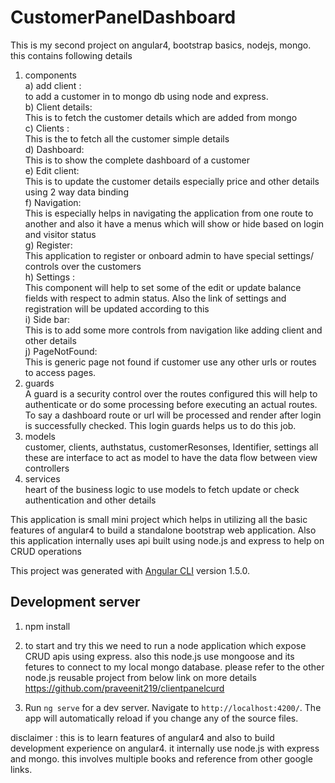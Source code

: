 # CustomerPanelDashboard

This is my second project on angular4, bootstrap basics, nodejs, mongo. this contains following details

1) components <br>
a)	add client : <br>
    to add a customer in to mongo db using node and express.  <br>
b)	Client details:<br>
This is to fetch the customer details which are added from mongo <br>
c)	Clients : <br>
This is the to fetch all the customer simple details <br>
d)	Dashboard: <br>
This is to show the complete dashboard of a customer <br>
e)	Edit client: <br>
This is to update the customer details especially price and other details using 2 way data binding<br>
f)	Navigation:<br>
This is especially helps in navigating the application from one route to another and also it have a menus which will show or hide based on login and visitor status <br>
g)	Register:<br>
This application to register or onboard  admin to have special settings/ controls over the customers<br>
h)	Settings :<br>
This component will help to set some of the edit or update balance fields with respect to admin status. Also the link of settings and registration will be updated according to this<br>
i)	Side bar:<br>
This is to add some more controls from navigation like adding client and other details<br>
j)	PageNotFound:<br>
This is generic page not found if customer use any other urls or routes to access pages.<br>
2) guards<br>
A guard is a security control over the routes configured this will help to authenticate or do some processing before executing an actual routes. To say a dashboard route or url will be processed and render after login is successfully checked. This login guards helps us to do this job.<br>
3) models <br>
customer, clients, authstatus, customerResonses, Identifier, settings all these are interface to act as model to have the data flow between view controllers<br>
4) services<br>
heart of the business logic to use models to fetch update or check authentication and other details<br>

This application is small mini project which helps in utilizing all the basic features of angular4 to build a standalone bootstrap web application. Also this application internally uses api built using node.js and express to help on CRUD operations
	

This project was generated with [Angular CLI](https://github.com/angular/angular-cli) version 1.5.0.

## Development server
1)	npm install <br>

2)  to start and try this we need to run a node application which expose CRUD apis using express.
also this node.js use mongoose and its fetures to connect to my local mongo database. please refer to the other node.js reusable project from below link on more details 
https://github.com/praveenit219/clientpanelcurd <br>

3)	Run `ng serve` for a dev server. Navigate to `http://localhost:4200/`. The app will automatically reload if you change any of the source files.

disclaimer : this is to learn features of angular4 and also to build development experience on angular4. it internally use node.js with express and mongo. this involves multiple books and reference from other google links.